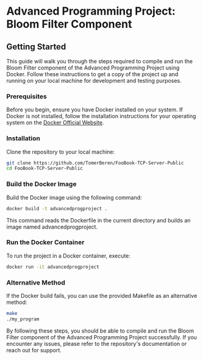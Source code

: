 # Advanced Programming Project: Bloom Filter Component

## Getting Started

This guide will walk you through the steps required to compile and run the Bloom Filter component of the Advanced Programming Project using Docker. Follow these instructions to get a copy of the project up and running on your local machine for development and testing purposes.

### Prerequisites

Before you begin, ensure you have Docker installed on your system. If Docker is not installed, follow the installation instructions for your operating system on the [Docker Official Website](https://docs.docker.com/get-docker/).

### Installation

Clone the repository to your local machine:

```bash
git clone https://github.com/TomerBeren/FooBook-TCP-Server-Public
cd FooBook-TCP-Server-Public
```
### Build the Docker Image

Build the Docker image using the following command:

```bash
docker build -t advancedprogproject .
```
This command reads the Dockerfile in the current directory and builds an image named advancedprogproject.

### Run the Docker Container

To run the project in a Docker container, execute:

```bash
docker run -it advancedprogproject
```
### Alternative Method
If the Docker build fails, you can use the provided Makefile as an alternative method:

```bash
make
./my_program
```
By following these steps, you should be able to compile and run the Bloom Filter component of the Advanced Programming Project successfully. If you encounter any issues, please refer to the repository's documentation or reach out for support.

